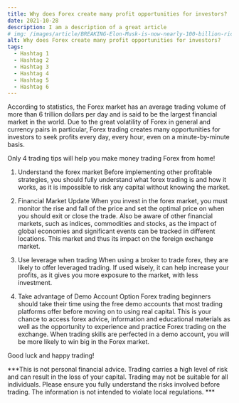 ```yaml
---
title: Why does Forex create many profit opportunities for investors?
date: 2021-10-28
description: I am a description of a great article
# img: /images/article/BREAKING-Elon-Musk-is-now-nearly-100-billion-richer-than-Jeff-Bezos-and-his-fortune-is-on-the-verge-of-reaching-300-billion.png
alt: Why does Forex create many profit opportunities for investors?
tags: 
  - Hashtag 1
  - Hashtag 2
  - Hashtag 3
  - Hashtag 4
  - Hashtag 5
  - Hashtag 6
---
```


According to statistics, the Forex market has an average trading volume of more than 6 trillion dollars per day and is said to be the largest financial market in the world. Due to the great volatility of Forex in general and currency pairs in particular, Forex trading creates many opportunities for investors to seek profits every day, every hour, even on a minute-by-minute basis.

Only 4 trading tips will help you make money trading Forex from home!
1. Understand the forex market
Before implementing other profitable strategies, you should fully understand what forex trading is and how it works, as it is impossible to risk any capital without knowing the market.

2. Financial Market Update
When you invest in the forex market, you must monitor the rise and fall of the price and set the optimal price on when you should exit or close the trade.
Also be aware of other financial markets, such as indices, commodities and stocks, as the impact of global economies and significant events can be tracked in different locations. This market and thus its impact on the foreign exchange market.

3. Use leverage when trading
When using a broker to trade forex, they are likely to offer leveraged trading. If used wisely, it can help increase your profits, as it gives you more exposure to the market, with less investment.

4.	Take advantage of Demo Account Option
Forex trading beginners should take their time using the free demo accounts that most trading platforms offer before moving on to using real capital. This is your chance to access forex advice, information and educational materials as well as the opportunity to experience and practice Forex trading on the exchange. When trading skills are perfected in a demo account, you will be more likely to win big in the Forex market.

Good luck and happy trading!

***This is not personal financial advice. Trading carries a high level of risk and can result in the loss of your capital. Trading may not be suitable for all individuals. Please ensure you fully understand the risks involved before trading. The information is not intended to violate local regulations. ***
